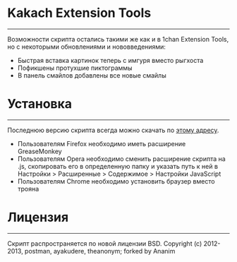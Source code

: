 Kakach Extension Tools
=====================
***
Возможности скрипта остались такими же как и в 1chan Extension Tools, но с некоторыми обновлениями и нововведениями:
* Быстрая вставка картинок теперь с имгуря вместо рыгхоста
* Пофикшены протухшие пиктограммы
* В панель смайлов добавлены все новые смайлы

Установка
=========
***
Последнюю версию скрипта всегда можно скачать по [этому адресу](https://raw.github.com/1chan-level-journalist/Kakach-Extension-Tools/master/Kakachuserscript.user.js).
- Пользователям Firefox необходимо иметь расширение GreaseMonkey
- Пользователям Opera необходимо сменить расширение скрипта на .js, скопировать его в определенную папку и указать путь к ней в Настройки > Расширенные > Содержимое > Настройки JavaScript
- Пользователям Chrome необходимо установить браузер вместо трояна

Лицензия
========
***
Скрипт распространяется по новой лицензии BSD.
Copyright (c) 2012-2013, postman, ayakudere, theanonym; forked by Ananim

